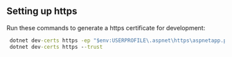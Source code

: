 ## Setting up https

Run these commands to generate a https certificate for development:

```cmd
 dotnet dev-certs https -ep "$env:USERPROFILE\.aspnet\https\aspnetapp.pfx"  -p "password"
 dotnet dev-certs https --trust
```